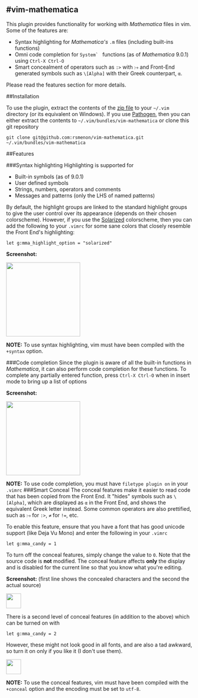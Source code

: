 #vim-mathematica
---
This plugin provides functionality for working with _Mathematica_ files in vim. Some of the features are:

 - Syntax highlighting for _Mathematica's_ `.m` files (including built-ins functions)
 - Omni code completion for ``System` `` functions (as of _Mathematica_ 9.0.1) using `Ctrl-X Ctrl-O`
 - Smart concealment of operators such as `:>` with `⧴` and Front-End generated symbols such as `\[Alpha]` with their Greek counterpart, `α`.

Please read the features section for more details.

##Installation

To use the plugin, extract the contents of the [zip file](https://github.com/rsmenon/vim-mathematica/archive/master.zip) to your `~/.vim` directory (or its equivalent on Windows). If you use [Pathogen](https://github.com/tpope/vim-pathogen), then you can either extract the contents to `~/.vim/bundles/vim-mathematica` or clone this git repository

```
git clone git@github.com:rsmenon/vim-mathematica.git ~/.vim/bundles/vim-mathematica
```

##Features

###Syntax highlighting
Highlighting is supported for

 - Built-in symbols (as of 9.0.1)
 - User defined symbols
 - Strings, numbers, operators and comments
 - Messages and patterns (only the LHS of named patterns)

By default, the highlight groups are linked to the standard highlight groups to give the user control over its appearance (depends on their chosen colorscheme). However, if you use the [Solarized](https://github.com/altercation/vim-colors-solarized) colorscheme, then you can add the following to your `.vimrc` for some sane colors that closely resemble the Front End's highlighting:

```
let g:mma_highlight_option = "solarized"
```

**Screenshot:**

<img src="http://i.stack.imgur.com/Knid6.png" height=200></img>

**NOTE:** To use syntax highlighting, vim must have been compiled with the `+syntax` option.

###Code completion
Since the plugin is aware of all the built-in functions in _Mathematica_, it can also perform code completion for these functions. To complete any partially entered function, press `Ctrl-X Ctrl-O` when in insert mode to bring up a list of options

**Screenshot:**

<img src="http://i.stack.imgur.com/IprLF.png" height=200></img>

**NOTE:** To use code completion, you must have `filetype plugin on` in your `.vimrc`
###Smart Conceal
The conceal features make it easier to read code that has been copied from the Front End. It "hides" symbols such as `\[Alpha]`, which are displayed as `α` in the Front End, and shows the equivalent Greek letter instead. Some common operators are also prettified, such as `⧴` for `:>`, `≠` for `!=`, etc.

To enable this feature, ensure that you have a font that has good unicode support (like Deja Vu Mono) and enter the following in your `.vimrc`

```
let g:mma_candy = 1
```
To turn off the conceal features, simply change the value to `0`. Note that the source code is **not** modified. The conceal feature affects **only** the display and is disabled for the current line so that you know what you're editing.

**Screenshot:** (first line shows the concealed characters and the second the actual source)

<img src="http://i.stack.imgur.com/NrWxO.png" height=40></img>

There is a second level of conceal features (in addition to the above) which can be turned on with

```
let g:mma_candy = 2
```
However, these might not look good in all fonts, and are also a tad awkward, so turn it on only if you like it (I don't use them).

<img src="http://i.stack.imgur.com/tZUcE.png" height=40></img>

**NOTE:** To use the conceal features, vim must have been compiled with the `+conceal` option and the encoding must be set to `utf-8`.
